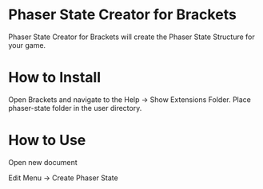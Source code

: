 Phaser State Creator for Brackets
==================
Phaser State Creator for Brackets will create the Phaser State Structure for your game.

How to Install
==================
Open Brackets and navigate to the Help -> Show Extensions Folder.  Place phaser-state folder in the user directory.


How to Use
==================
Open new document

Edit Menu -> Create Phaser State



